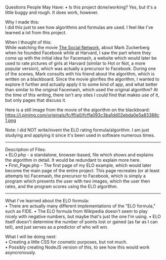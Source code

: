 Questions People May Have:
• Is this project done/working? Yes, but it's a little buggy and rough.  It does work, however.

Why I made this:<br/>
I did this just to see how algorithms and formulas are used.  I feel like I've learned a lot from this project.

When I thought of this:<br/>
While watching the movie <a href="https://www.imdb.com/title/tt1285016/">The Social Network</a>, about Mark Zuckerberg when he founded Facebook while at Harvard, I saw the part where they come up with the initial idea for Facemash, a website which would later be used to rate pictures of girls at Harvard (similar to Hot or Not, a more popular version), which was actually a precursor to Facebook.  During one of the scenes, Mark consults with his friend about the algorithm, which is written on a blackboard.  Since the movie glorifies the algorithm, I wanted to explore it further and actually apply it to some kind of app, and what better than similar to the original Facemash, which used the original algorithm?  At the time of this writing, there isn't any sites I could find that makes use of it, but only pages that discuss it.

Here is a still image from the movie of the algorithm on the blackboard: https://i.pinimg.com/originals/fc/ff/a0/fcffa093c3ba1dd02ebda0e5a83388c1.png

Note:  I did NOT write/invent the ELO rating formula/algorithm.  I am just studying and applying it since it's been used in software numerous times.

<hr>

Description of Files:<br/>
• ELO.php - a standalone, browser-based, file which shows and explains the algorithm in detail.  It would be redundant to explain more here.<br/>
• First_Page.php - The first page of my ELO example, which would later become the main page of the entire project.  This page recreates (or at least attempts to) Facemash, the precursor to Facebook, which is simply a program which presents the user with two images, which the user then rates, and the program scores using the ELO algorithm.

<hr>

What I've learned about the ELO formula:<br/>
• There are actually many different implementations of the "ELO formula," such as FIDE.
• The ELO formula from Wikipedia doesn't seem to play nicely with negative numbers, but maybe that's just the one I'm using.
• ELO itself doesn't determine the number of points lost or gained (as far as I can tell), and just serves as a predictor of who will win.<br/>

What I will be doing next:<br/>
• Creating a little CSS for cosmetic purposes, but not much.<br/>
• Possibly creating NodeJS version of this, to see how this would work asyncronously.
<br/>
